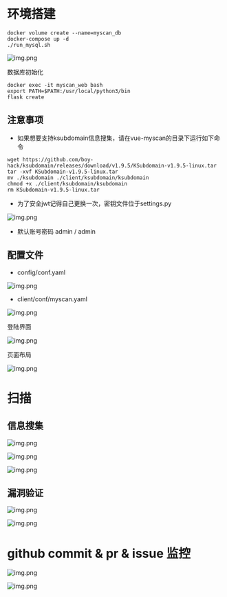 
# 环境搭建

```
docker volume create --name=myscan_db
docker-compose up -d
./run_mysql.sh
```

![img.png](img/12.png)

数据库初始化

```
docker exec -it myscan_web bash
export PATH=$PATH:/usr/local/python3/bin
flask create
```

## 注意事项

- 如果想要支持ksubdomain信息搜集，请在vue-myscan的目录下运行如下命令

```
wget https://github.com/boy-hack/ksubdomain/releases/download/v1.9.5/KSubdomain-v1.9.5-linux.tar
tar -xvf KSubdomain-v1.9.5-linux.tar
mv ./ksubdomain ./client/ksubdomain/ksubdomain
chmod +x ./client/ksubdomain/ksubdomain
rm KSubdomain-v1.9.5-linux.tar
```

- 为了安全jwt记得自己更换一次，密钥文件位于settings.py

![img.png](img/14.png)

- 默认账号密码 admin / admin

## 配置文件

- config/conf.yaml

![img.png](img/1.png)

- client/conf/myscan.yaml

![img.png](img/2.png)

登陆界面

![img.png](img/13.png)

页面布局

![img.png](img/9.png)

# 扫描

## 信息搜集

![img.png](img/5.png)

![img.png](img/8.png)

![img.png](img/6.png)

## 漏洞验证

![img.png](img/3.png)

![img.png](img/4.png)

# github commit & pr & issue 监控

![img.png](img/11.png)

![img.png](img/10.png)




